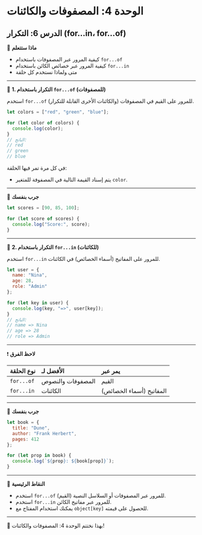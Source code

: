# الوحدة 4: المصفوفات والكائنات

## الدرس 6: التكرار (for…in، for…of)



🧠 **ماذا ستتعلم**
*	كيفية المرور عبر المصفوفات باستخدام `for...of`
*	كيفية المرور عبر خصائص الكائن باستخدام `for...in`
*	متى ولماذا نستخدم كل حلقة

---

🔁 **1. التكرار باستخدام `for...of` (للمصفوفات)**

استخدم `for...of` للمرور على القيم في المصفوفات (والكائنات الأخرى القابلة للتكرار).
```javascript
let colors = ["red", "green", "blue"];

for (let color of colors) {
  console.log(color);
}
// الناتج:
// red
// green
// blue
```
في كل مرة تمر فيها الحلقة:
*	يتم إسناد القيمة التالية في المصفوفة للمتغير `color`.

---

🧪 **جرب بنفسك**
```javascript
let scores = [90, 85, 100];

for (let score of scores) {
  console.log("Score:", score);
}
```

---

🧰 **2. التكرار باستخدام `for...in` (للكائنات)**

استخدم `for...in` للمرور على المفاتيح (أسماء الخصائص) في الكائنات.
```javascript
let user = {
  name: "Nina",
  age: 28,
  role: "Admin"
};

for (let key in user) {
  console.log(key, "=>", user[key]);
}
// الناتج:
// name => Nina
// age => 28
// role => Admin
```

---

❗ **لاحظ الفرق**

| نوع الحلقة | الأفضل لـ          | يمر عبر               |
| :--------- | :---------------- | :-------------------- |
| `for...of` | المصفوفات والنصوص | القيم                  |
| `for...in` | الكائنات          | المفاتيح (أسماء الخصائص)|

---

🧪 **جرب بنفسك**
```javascript
let book = {
  title: "Dune",
  author: "Frank Herbert",
  pages: 412
};

for (let prop in book) {
  console.log(`${prop}: ${book[prop]}`);
}
```

---

🧠 **النقاط الرئيسية**
*	استخدم `for...of` للمرور عبر المصفوفات أو السلاسل النصية (القيم).
*	استخدم `for...in` للمرور عبر مفاتيح الكائن.
*	يمكنك استخدام المفتاح مع `object[key]` للحصول على قيمته.

---

🎉 بهذا نختتم الوحدة 4: المصفوفات والكائنات!
